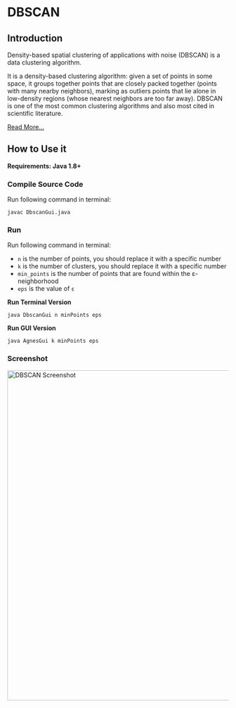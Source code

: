 # DBSCAN

## Introduction

Density-based spatial clustering of applications with noise (DBSCAN) is a data clustering algorithm. 

It is a density-based clustering algorithm: given a set of points in some space, it groups together points that are closely packed together (points with many nearby neighbors), marking as outliers points that lie alone in low-density regions (whose nearest neighbors are too far away). DBSCAN is one of the most common clustering algorithms and also most cited in scientific literature.

[Read More...](https://en.wikipedia.org/wiki/DBSCAN)

## How to Use it

**Requirements: Java 1.8+**

### Compile Source Code

Run following command in terminal:

```
javac DbscanGui.java
```

### Run

Run following command in terminal:

- `n` is the number of points, you should replace it with a specific number
- `k` is the number of clusters, you should replace it with a specific number
- `min_points` is the number of points that are found within the ε-neighborhood
- `eps` is the value of `ε`

**Run Terminal Version**

```
java DbscanGui n minPoints eps
```

**Run GUI Version**

```
java AgnesGui k minPoints eps
```

### Screenshot

<img width="752" alt="DBSCAN Screenshot" src="https://cloud.githubusercontent.com/assets/1730504/11732625/f4495e6a-9fe0-11e5-81ef-db32be4e7940.png">